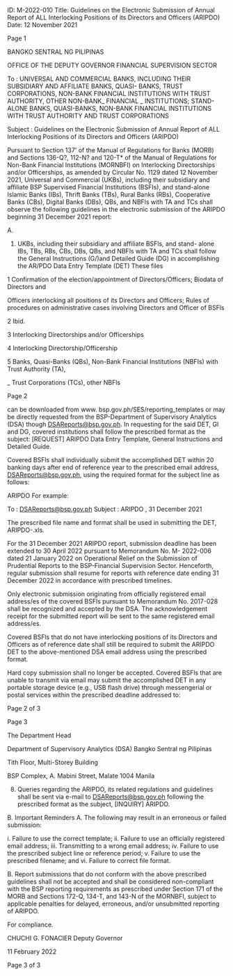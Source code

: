 ID: M-2022-010
Title: Guidelines on the Electronic Submission of Annual Report of ALL Interlocking Positions of its Directors and Officers (ARIPDO)
Date: 12 November 2021

Page 1

BANGKO SENTRAL NG PILIPINAS

OFFICE OF THE DEPUTY GOVERNOR FINANCIAL SUPERVISION SECTOR

To : UNIVERSAL AND COMMERCIAL BANKS, INCLUDING THEIR SUBSIDIARY AND AFFILIATE BANKS, QUASI- BANKS, TRUST CORPORATIONS, NON-BANK FINANCIAL INSTITUTIONS WITH TRUST AUTHORITY, OTHER NON-BANK_ FINANCIAL _ INSTITUTIONS; STAND-ALONE BANKS, QUASI-BANKS, NON-BANK FINANCIAL INSTITUTIONS WITH TRUST AUTHORITY AND TRUST CORPORATIONS

Subject : Guidelines on the Electronic Submission of Annual Report of ALL Interlocking Positions of its Directors and Officers (ARIPDO)

Pursuant to Section 137' of the Manual of Regulations for Banks (MORB) and Sections 136-Q?, 112-N? and 120-T* of the Manual of Regulations for Non-Bank Financial Institutions (MORNBFI) on Interlocking Directorships and/or Officerships, as amended by Circular No. 1129 dated 12 November 2021, Universal and Commercial (UKBs), including their subsidiary and affiliate BSP Supervised Financial Institutions (BSFIs), and stand-alone Islamic Banks (IBs), Thrift Banks (TBs), Rural Banks (RBs), Cooperative Banks (CBs), Digital Banks (DBs), QBs, and NBFls with TA and TCs shall observe the following guidelines in the electronic submission of the ARIPDO beginning 31 December 2021 report:

A.

1. UKBs, including their subsidiary and affiliate BSFls, and stand- alone IBs, TBs, RBs, CBs, DBs, QBs, and NBFls with TA and TCs shall follow the General Instructions (G/)and Detailed Guide (DG) in accomplishing the AR/PDO Data Entry Template (DET) These files

1 Confirmation of the election/appointment of Directors/Officers; Biodata of Directors and

Officers interlocking all positions of its Directors and Officers; Rules of procedures on administrative cases involving Directors and Officer of BSFls

2 Ibid.

3 Interlocking Directorships and/or Officerships

4 Interlocking Directorship/Officership

5 Banks, Quasi-Banks (QBs), Non-Bank Financial Institutions (NBFIs) with Trust Authority (TA),

_ Trust Corporations (TCs), other NBFls

Page 2

can be downloaded from www. bsp.gov.ph/SES/reporting_templates or may be directly requested from the BSP-Department of Supervisory Analytics (DSA) though DSAReports@bsp.gov.ph. In requesting for the said DET, Gl and DG, covered institutions shall follow the prescribed format as the subject: [REQUEST] ARIPDO Data Entry Template, General Instructions and Detailed Guide.

Covered BSFls shall individually submit the accomplished DET within 20 banking days after end of reference year to the prescribed email address, DSAReports@bsp.gov.ph, using the required format for the subject line as follows:

ARIPDO<space><Name of BSFI><space><Reference Date> For example:

To : DSAReports@bsp.gov.ph Subject : ARIPDO <ABC Bank>, 31 December 2021

The prescribed file name and format shall be used in submitting the DET, ARIPDO-<BSFI Acronym>.xls.

For the 31 December 2021 ARIPDO report, submission deadline has been extended to 30 April 2022 pursuant to Memorandum No. M- 2022-006 dated 21 January 2022 on Operational Relief on the Submission of Prudential Reports to the BSP-Financial Supervision Sector. Henceforth, regular submission shall resume for reports with reference date ending 31 December 2022 in accordance with prescribed timelines.

Only electronic submission originating from officially registered email address/es of the covered BSFls pursuant to Memorandum No. 2017-028 shall be recognized and accepted by the DSA. The acknowledgement receipt for the submitted report will be sent to the same registered email address/es.

Covered BSFls that do not have interlocking positions of its Directors and Officers as of reference date shall still be required to submit the ARIPDO DET to the above-mentioned DSA email address using the prescribed format.

Hard copy submission shall no longer be accepted. Covered BSFls that are unable to transmit via email may submit the accomplished DET in any portable storage device (e.g., USB flash drive) through messengerial or postal services within the prescribed deadline addressed to:

Page 2 of 3

Page 3

The Department Head

Department of Supervisory Analytics (DSA) Bangko Sentral ng Pilipinas

Tith Floor, Multi-Storey Building

BSP Complex, A. Mabini Street, Malate 1004 Manila

8. Queries regarding the ARIPDO, its related regulations and guidelines shall be sent via e-mail to DSAReports@bsp.gov.ph following the prescribed format as the subject, [INQUIRY] ARIPDO.

B. Important Reminders A. The following may result in an erroneous or failed submission:

i. Failure to use the correct template; ii. Failure to use an officially registered email address; iii. Transmitting to a wrong email address; iv. Failure to use the prescribed subject line or reference period; v. Failure to use the prescribed filename; and vi. Failure to correct file format.

B. Report submissions that do not conform with the above prescribed guidelines shall not be accepted and shall be considered non-compliant with the BSP reporting requirements as prescribed under Section 171 of the MORB and Sections 172-Q, 134-T, and 143-N of the MORNBFI, subject to applicable penalties for delayed, erroneous, and/or unsubmitted reporting of ARIPDO.

For compliance. 

CHUCHI G. FONACIER Deputy Governor

11 February 2022

Page 3 of 3
